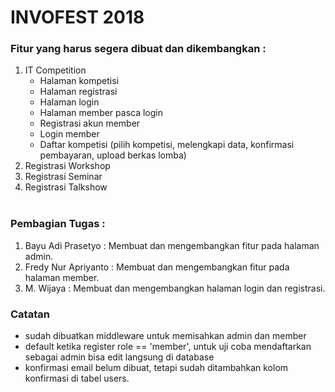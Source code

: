 # INVOFEST 2018

### Fitur yang harus segera dibuat dan dikembangkan :
1. IT Competition
    - Halaman kompetisi
    - Halaman registrasi
    - Halaman login
    - Halaman member pasca login
    - Registrasi akun member
    - Login member
    - Daftar kompetisi (pilih kompetisi, melengkapi data, konfirmasi pembayaran, upload berkas lomba)
2. Registrasi Workshop
3. Registrasi Seminar
4. Registrasi Talkshow
<br><br>
### Pembagian Tugas :
1. Bayu Adi Prasetyo : Membuat dan mengembangkan fitur pada halaman admin.
2. Fredy Nur Apriyanto : Membuat dan mengembangkan fitur pada halaman member.
3. M. Wijaya    : Membuat dan mengembangkan halaman login dan registrasi.

### Catatan
- sudah dibuatkan middleware untuk memisahkan admin dan member
- default ketika register role == 'member', untuk uji coba mendaftarkan sebagai admin bisa edit langsung di database
- konfirmasi email belum dibuat, tetapi sudah ditambahkan kolom konfirmasi di tabel users.
